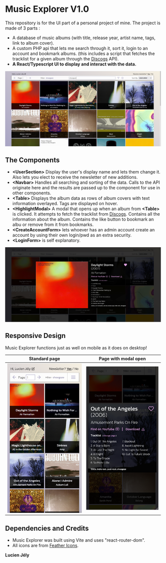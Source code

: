 # Music Explorer V1.0

This repository is for the UI part of a personal project of mine. The project is made of 3 parts : 
- A database of music albums (with title, release year, artist name, tags, link to album cover).
- A custom PHP api that lets me search through it, sort it, login to an account and bookmark albums.
    (this includes a script that fetches the tracklist for a given album through the [Discogs](https://www.discogs.com/) API).
- **A React/Typescript UI to display and interact with the data.**

![A screenshot of a random page with album covers](./readme_media/musexp1.png)

## The Components

- **\<UserSection\>** Display the user's display name and lets them change it. Also lets you elect to receive the newsletter of new additions.
- **\<Navbar\>** Handles all searching and sorting of the data. Calls to the API originate here and the results are passed up to the <App /> component for use in other components.
- **\<Table\>** Displays the album data as rows of album covers with text information overlayed. Tags are displayed on hover.
- **\<HighlightModal\>** A modal that opens up when an album from **\<Table\>** is clicked. It attempts to fetch the tracklist from [Discogs](https://www.discogs.com/). Contains all the information about the album. Contains the like button to bookmark an albu or remove from it from bookmarks.
- **\<CreateAccountForm\>** lets whoever has an admin account create an account by using their own login/pwd as an extra security.
- **\<LoginForm\>** is self explanatory. 

![A screenshot of the highlight modal component displaying an album's title, release year, recording artist, tracklist, and tags](./readme_media/musexp3.png)

## Responsive Design

Music Explorer functions just as well on mobile as it does on desktop!

| Standard page | Page with modal open|
|--------------|---------------------|
|![Screenshot of music explorer on mobile](./readme_media/musexp-mobile.png)|![Screenshot of music explorer on mobile with a modal open](./readme_media/musexp-mobile3.png)|

## Dependencies and Credits

- Music Explorer was built using Vite and uses "react-router-dom".
- All icons are from [Feather Icons](https://feathericons.com/).


**Lucien Jély**
